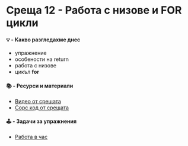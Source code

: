# Среща 12 - Работа с низове и FOR цикли
 #### 💡 - Какво разгледахме днес
  - упражнение
  - особености на return 
  - работа с низове
  - цикъл **for**
 #### 📚 - Ресурси и материали
- [Видео от срещата](https://www.youtube.com/watch?v=j8ttjFbCOIg&list=PLyZOguednhL7C1GkRRIMZ7P5d6UQ0cT8D&index=12)
- [Сорс код от срещата](./source/)

 #### 🕹️ - Задачи за упражнения
- [Работа в час](./cw/README.md)